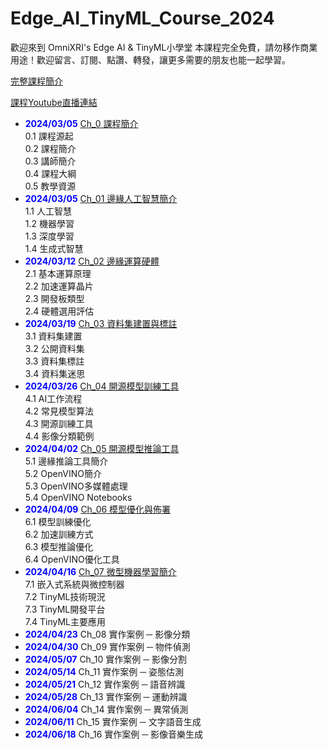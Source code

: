 # Edge_AI_TinyML_Course_2024

歡迎來到 OmniXRI's Edge AI &amp; TinyML小學堂 
本課程完全免費，請勿移作商業用途！歡迎留言、訂閱、點讚、轉發，讓更多需要的朋友也能一起學習。

[完整課程簡介](https://omnixri.blogspot.com/2024/02/omnixris-edge-ai-tinyml-0.html) 

[課程Youtube直播連結](https://www.youtube.com/@omnixri1784/streams)

- **<font color=blue>2024/03/05</font>** [Ch_0 課程簡介](https://github.com/OmniXRI/Edge_AI_TinyML_Course_2024/tree/main/Ch00_Course_Introduction)  
    0.1 課程源起  
    0.2 課程簡介  
    0.3 講師簡介  
    0.4 課程大綱  
    0.5 教學資源  
- **<font color=blue>2024/03/05</font>** [Ch_01 邊緣人工智慧簡介](https://github.com/OmniXRI/Edge_AI_TinyML_Course_2024/tree/main/Ch01_EdgeAI_Introduction)  
    1.1 人工智慧  
    1.2 機器學習  
    1.3 深度學習  
    1.4 生成式智慧  
- **<font color=blue>2024/03/12</font>** [Ch_02 邊緣運算硬體](https://github.com/OmniXRI/Edge_AI_TinyML_Course_2024/tree/main/Ch02_EdgeAI_Hardware)  
    2.1 基本運算原理  
    2.2 加速運算晶片  
    2.3 開發板類型  
    2.4 硬體選用評估  
- **<font color=blue>2024/03/19</font>** [Ch_03 資料集建置與標註](https://github.com/OmniXRI/Edge_AI_TinyML_Course_2024/tree/main/Ch03_Dataset_Annotation)  
    3.1 資料集建置  
    3.2 公開資料集  
    3.3 資料集標註  
    3.4 資料集迷思  
- **<font color=blue>2024/03/26</font>** [Ch_04 開源模型訓練工具](https://github.com/OmniXRI/Edge_AI_TinyML_Course_2024/tree/main/Ch04_Training_Tools)  
    4.1 AI工作流程  
    4.2 常見模型算法  
    4.3 開源訓練工具  
    4.4 影像分類範例  
- **<font color=blue>2024/04/02</font>** [Ch_05 開源模型推論工具](https://github.com/OmniXRI/Edge_AI_TinyML_Course_2024/tree/main/Ch05_Inference_Tools)  
    5.1 邊緣推論工具簡介  
    5.2 OpenVINO簡介  
    5.3 OpenVINO多媒體處理  
    5.4 OpenVINO Notebooks  
- **<font color=blue>2024/04/09</font>** [Ch_06 模型優化與佈署](https://github.com/OmniXRI/Edge_AI_TinyML_Course_2024/tree/main/Ch06_Model_Optimization)  
    6.1 模型訓練優化  
    6.2 加速訓練方式  
    6.3 模型推論優化  
    6.4 OpenVINO優化工具  
- **<font color=blue>2024/04/16</font>** [Ch_07 微型機器學習簡介](https://github.com/OmniXRI/Edge_AI_TinyML_Course_2024/tree/main/Ch07_TinyML_Introduction)  
    7.1 嵌入式系統與微控制器  
    7.2 TinyML技術現況  
    7.3 TinyML開發平台  
    7.4 TinyML主要應用  
- **<font color=blue>2024/04/23</font>** Ch_08 實作案例 ─ 影像分類  
- **<font color=blue>2024/04/30</font>** Ch_09 實作案例 ─ 物件偵測  
- **<font color=blue>2024/05/07</font>** Ch_10 實作案例 ─ 影像分割  
- **<font color=blue>2024/05/14</font>** Ch_11 實作案例 ─ 姿態估測  
- **<font color=blue>2024/05/21</font>** Ch_12 實作案例 ─ 語音辨識  
- **<font color=blue>2024/05/28</font>** Ch_13 實作案例 ─ 運動辨識  
- **<font color=blue>2024/06/04</font>** Ch_14 實作案例 ─ 異常偵測  
- **<font color=blue>2024/06/11</font>** Ch_15 實作案例 ─ 文字語音生成  
- **<font color=blue>2024/06/18</font>** Ch_16 實作案例 ─ 影像音樂生成  
